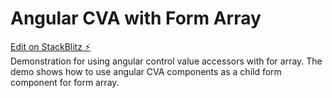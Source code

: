 # Angular CVA with Form Array 
[Edit on StackBlitz ⚡️](https://stackblitz.com/edit/angular-ivy-jsrx2w)<br>
Demonstration for using angular control value accessors with for array. The demo shows how to use angular CVA components as a child form component for form array.

